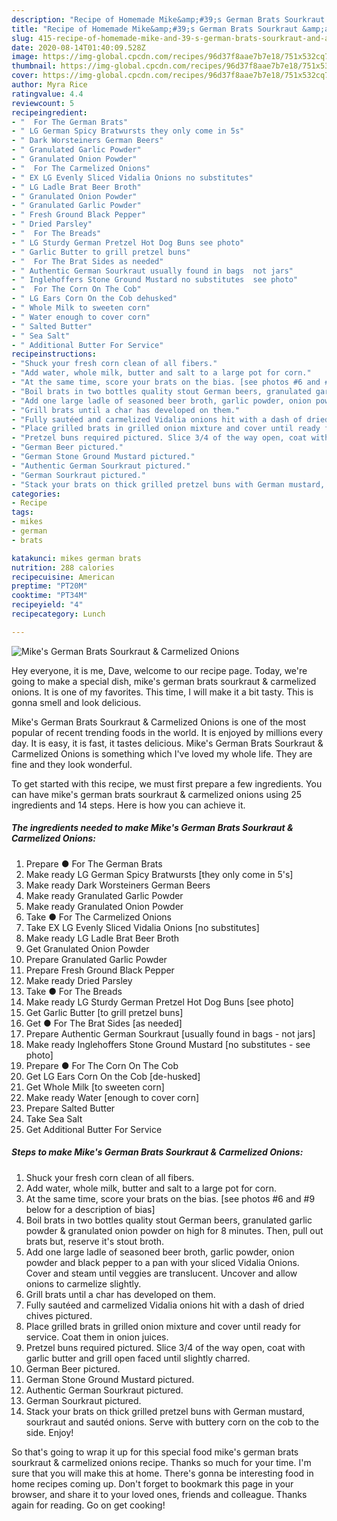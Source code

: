 ```yaml
---
description: "Recipe of Homemade Mike&amp;#39;s German Brats Sourkraut &amp;amp; Carmelized Onions"
title: "Recipe of Homemade Mike&amp;#39;s German Brats Sourkraut &amp;amp; Carmelized Onions"
slug: 415-recipe-of-homemade-mike-and-39-s-german-brats-sourkraut-and-amp-carmelized-onions
date: 2020-08-14T01:40:09.528Z
image: https://img-global.cpcdn.com/recipes/96d37f8aae7b7e18/751x532cq70/mikes-german-brats-sourkraut-carmelized-onions-recipe-main-photo.jpg
thumbnail: https://img-global.cpcdn.com/recipes/96d37f8aae7b7e18/751x532cq70/mikes-german-brats-sourkraut-carmelized-onions-recipe-main-photo.jpg
cover: https://img-global.cpcdn.com/recipes/96d37f8aae7b7e18/751x532cq70/mikes-german-brats-sourkraut-carmelized-onions-recipe-main-photo.jpg
author: Myra Rice
ratingvalue: 4.4
reviewcount: 5
recipeingredient:
- "  For The German Brats"
- " LG German Spicy Bratwursts they only come in 5s"
- " Dark Worsteiners German Beers"
- " Granulated Garlic Powder"
- " Granulated Onion Powder"
- "  For The Carmelized Onions"
- " EX LG Evenly Sliced Vidalia Onions no substitutes"
- " LG Ladle Brat Beer Broth"
- " Granulated Onion Powder"
- " Granulated Garlic Powder"
- " Fresh Ground Black Pepper"
- " Dried Parsley"
- "  For The Breads"
- " LG Sturdy German Pretzel Hot Dog Buns see photo"
- " Garlic Butter to grill pretzel buns"
- "  For The Brat Sides as needed"
- " Authentic German Sourkraut usually found in bags  not jars"
- " Inglehoffers Stone Ground Mustard no substitutes  see photo"
- "  For The Corn On The Cob"
- " LG Ears Corn On the Cob dehusked"
- " Whole Milk to sweeten corn"
- " Water enough to cover corn"
- " Salted Butter"
- " Sea Salt"
- " Additional Butter For Service"
recipeinstructions:
- "Shuck your fresh corn clean of all fibers."
- "Add water, whole milk, butter and salt to a large pot for corn."
- "At the same time, score your brats on the bias. [see photos #6 and #9 below for a description of bias]"
- "Boil brats in two bottles quality stout German beers, granulated garlic powder &amp; granulated onion powder on high for 8 minutes. Then, pull out brats but, reserve it&#39;s stout broth."
- "Add one large ladle of seasoned beer broth, garlic powder, onion powder and black pepper to a pan with your sliced Vidalia Onions. Cover and steam until veggies are translucent. Uncover and allow onions to carmelize slightly."
- "Grill brats until a char has developed on them."
- "Fully sautéed and carmelized Vidalia onions hit with a dash of dried chives pictured."
- "Place grilled brats in grilled onion mixture and cover until ready for service. Coat them in onion juices."
- "Pretzel buns required pictured. Slice 3/4 of the way open, coat with garlic butter and grill open faced until slightly charred."
- "German Beer pictured."
- "German Stone Ground Mustard pictured."
- "Authentic German Sourkraut pictured."
- "German Sourkraut pictured."
- "Stack your brats on thick grilled pretzel buns with German mustard, sourkraut and sautéd onions. Serve with buttery corn on the cob to the side. Enjoy!"
categories:
- Recipe
tags:
- mikes
- german
- brats

katakunci: mikes german brats 
nutrition: 288 calories
recipecuisine: American
preptime: "PT20M"
cooktime: "PT34M"
recipeyield: "4"
recipecategory: Lunch

---
```



![Mike&#39;s German Brats Sourkraut &amp; Carmelized Onions](https://img-global.cpcdn.com/recipes/96d37f8aae7b7e18/751x532cq70/mikes-german-brats-sourkraut-carmelized-onions-recipe-main-photo.jpg)

Hey everyone, it is me, Dave, welcome to our recipe page. Today, we're going to make a special dish, mike&#39;s german brats sourkraut &amp; carmelized onions. It is one of my favorites. This time, I will make it a bit tasty. This is gonna smell and look delicious.

Mike&#39;s German Brats Sourkraut &amp; Carmelized Onions is one of the most popular of recent trending foods in the world. It is enjoyed by millions every day. It is easy, it is fast, it tastes delicious. Mike&#39;s German Brats Sourkraut &amp; Carmelized Onions is something which I've loved my whole life. They are fine and they look wonderful.




To get started with this recipe, we must first prepare a few ingredients. You can have mike&#39;s german brats sourkraut &amp; carmelized onions using 25 ingredients and 14 steps. Here is how you can achieve it.

<!--inarticleads1-->

##### The ingredients needed to make Mike&#39;s German Brats Sourkraut &amp; Carmelized Onions:

1. Prepare  ● For The German Brats
1. Make ready  LG German Spicy Bratwursts [they only come in 5&#39;s]
1. Make ready  Dark Worsteiners German Beers
1. Make ready  Granulated Garlic Powder
1. Make ready  Granulated Onion Powder
1. Take  ● For The Carmelized Onions
1. Take  EX LG Evenly Sliced Vidalia Onions [no substitutes]
1. Make ready  LG Ladle Brat Beer Broth
1. Get  Granulated Onion Powder
1. Prepare  Granulated Garlic Powder
1. Prepare  Fresh Ground Black Pepper
1. Make ready  Dried Parsley
1. Take  ● For The Breads
1. Make ready  LG Sturdy German Pretzel Hot Dog Buns [see photo]
1. Get  Garlic Butter [to grill pretzel buns]
1. Get  ● For The Brat Sides [as needed]
1. Prepare  Authentic German Sourkraut [usually found in bags - not jars]
1. Make ready  Inglehoffers Stone Ground Mustard [no substitutes - see photo]
1. Prepare  ● For The Corn On The Cob
1. Get  LG Ears Corn On the Cob [de-husked]
1. Get  Whole Milk [to sweeten corn]
1. Make ready  Water [enough to cover corn]
1. Prepare  Salted Butter
1. Take  Sea Salt
1. Get  Additional Butter For Service




<!--inarticleads2-->

##### Steps to make Mike&#39;s German Brats Sourkraut &amp; Carmelized Onions:

1. Shuck your fresh corn clean of all fibers.
1. Add water, whole milk, butter and salt to a large pot for corn.
1. At the same time, score your brats on the bias. [see photos #6 and #9 below for a description of bias]
1. Boil brats in two bottles quality stout German beers, granulated garlic powder &amp; granulated onion powder on high for 8 minutes. Then, pull out brats but, reserve it&#39;s stout broth.
1. Add one large ladle of seasoned beer broth, garlic powder, onion powder and black pepper to a pan with your sliced Vidalia Onions. Cover and steam until veggies are translucent. Uncover and allow onions to carmelize slightly.
1. Grill brats until a char has developed on them.
1. Fully sautéed and carmelized Vidalia onions hit with a dash of dried chives pictured.
1. Place grilled brats in grilled onion mixture and cover until ready for service. Coat them in onion juices.
1. Pretzel buns required pictured. Slice 3/4 of the way open, coat with garlic butter and grill open faced until slightly charred.
1. German Beer pictured.
1. German Stone Ground Mustard pictured.
1. Authentic German Sourkraut pictured.
1. German Sourkraut pictured.
1. Stack your brats on thick grilled pretzel buns with German mustard, sourkraut and sautéd onions. Serve with buttery corn on the cob to the side. Enjoy!




So that's going to wrap it up for this special food mike&#39;s german brats sourkraut &amp; carmelized onions recipe. Thanks so much for your time. I'm sure that you will make this at home. There's gonna be interesting food in home recipes coming up. Don't forget to bookmark this page in your browser, and share it to your loved ones, friends and colleague. Thanks again for reading. Go on get cooking!
